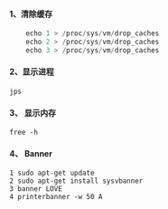 #### 1、清除缓存

```java
    echo 1 > /proc/sys/vm/drop_caches
    echo 2 > /proc/sys/vm/drop_caches
    echo 3 > /proc/sys/vm/drop_caches
```
#### 2、显示进程
    jps
    
#### 3、 显示内存
    free -h

#### 4、 Banner
    1 sudo apt-get update
    2 sudo apt-get install sysvbanner
    3 banner LOVE
    4 printerbanner -w 50 A
    
